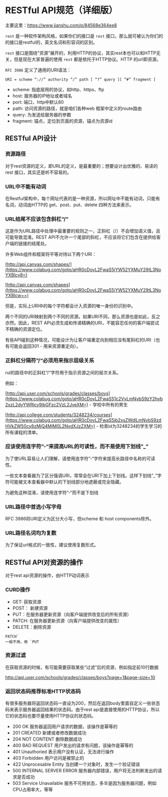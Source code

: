 # RESTful API规范（详细版）

主要这里：https://www.jianshu.com/p/84568e364ee8



`rest`
是一种软件架构风格，如果你们的接口是 `rest`
接口，那么就可被认为你们的的接口是restful的，英文名词和形容词的区别。

`rest`
接口是围绕“资源”展开的，利用HTTP的协议，其实rest本也可以和HTTP无关，但是现在大家普遍的使用 `rest`
都是依托于HTTP协议。HTTP 的url即资源。

`RFC 3986`
定义了通用的URI语法：

```
URI = scheme “://” authority “/” path [ “?” query ][ “#” fragment ]
```

- scheme: 指底层用的协议，如http、https、ftp
- host: 服务器的IP地址或者域名
- port: 端口，http中默认80
- path: 访问资源的路径，就是咱们各种web 框架中定义的route路由
- query: 为发送给服务器的参数
- fragment: 锚点，定位到页面的资源，锚点为资源id

## RESTful API设计

### 资源路径

对于rest资源的定义，即URL的定义，是最重要的；想要设计出优雅的、易读的rest 接口，其实还是听不容易的。

### URL中不能有动词

在Restful架构中，每个网址代表的是一种资源，所以网址中不能有动词，只能有名词，动词由HTTP的 get、post、put、delete 四种方法来表示。

### URL结尾不应该包含斜杠“/”

这是作为URL路径中处理中最重要的规则之一，正斜杠（/）不会增加语义值，且可能导致混淆。REST API不允许一个尾部的斜杠，不应该将它们包含在提供给客户端的链接的结尾处。

许多Web组件和框架将平等对待以下两个URI：

[http://api.canvas.com/shapes/](https://www.colabug.com/goto/aHR0cDovL2FwaS5jYW52YXMuY29tL3NoYXBlcy8=)

[http://api.canvas.com/shapes](https://www.colabug.com/goto/aHR0cDovL2FwaS5jYW52YXMuY29tL3NoYXBlcw==)

但是，实际上URI中的每个字符都会计入资源的唯一身份的识别中。

两个不同的URI映射到两个不同的资源。如果URI不同，那么资源也是如此，反之亦然。因此，REST API必须生成和传递精确的URI，不能容忍任何的客户端尝试不精确的资源定位。

有些API碰到这种情况，可能设计为让客户端重定向到相应没有尾斜杠的URI（也有可能会返回301 - 用来资源重定向）。

### 正斜杠分隔符”/“必须用来指示层级关系

rul的路径中的正斜杠“/“字符用于指示资源之间的层次关系。

例如：

[http://api.user.com/schools/grades/classes/boys](https://www.colabug.com/goto/aHR0cDovL2FwaS51c2VyLmNvbS9zY2hvb2xzL2dyYWRlcy9jbGFzc2VzL2JveXM=)
\- 学校中所有的男生

[http://api.college.com/students/3248234/courses](https://www.colabug.com/goto/aHR0cDovL2FwaS5jb2xsZWdlLmNvbS9zdHVkZW50cy8zMjQ4MjM0L2NvdXJzZXM=)
\- 检索id为3248234的学生学习的所有课程的清单。

### 应该使用连字符”-“来提高URL的可读性，而不是使用下划线”_”

为了使URL容易让人们理解，请使用连字符”-“字符来提高长路径中名称的可读性。

一些文本查看器为了区分强调URI，常常会在URI下加上下划线。这样下划线”_”字符可能被文本查看器中默认的下划线部分地遮蔽或完全隐藏。

为避免这种混淆，请使用连字符”-“而不是下划线

### URL路径中首选小写字母

RFC 3986将URI定义为区分大小写，但scheme 和 host components除外。

### URL路径名词均为复数

为了保证url格式的一致性，建议使用复数形式。

## RESTful API对资源的操作

对于rest api资源的操作，由HTTP动词表示

### CURD操作

- GET: 获取资源
- POST： 新建资源
- PUT：在服务器更新资源（向客户端提供改变后的所有资源）
- PATCH: 在服务器更新资源（向客户端提供改变的属性）
- DELETE：删除资源

```
PATCH`
一般不用，用 `PUT
```

### 资源过滤

在获取资源的时候，有可能需要获取某些“过滤”后的资源，例如指定前10行数据

http://api.user.com/schools/grades/classes/boys?page=1&page-size=10

### 返回状态码推荐标准HTTP状态码

有很多服务器将返回状态码一直设为200，然后在返回body里面自定义一些状态码来表示服务器返回结果的状态码。由于rest api是直接使用的HTTP协议，所以它的状态码也要尽量使用HTTP协议的状态码。

- 200 OK 服务器返回用户请求的数据，该操作是幂等的
- 201 CREATED 新建或者修改数据成功
- 204 NOT CONTENT 删除数据成功
- 400 BAD REQUEST 用户发出的请求有问题，该操作是幂等的
- 401 Unauthoried 表示用户没有认证，无法进行操作
- 403 Forbidden 用户访问是被禁止的
- 422 Unprocesable Entity 当创建一个对象时，发生一个验证错误
- 500 INTERNAL SERVER ERROR 服务器内部错误，用户将无法判断发出的请求是否成功
- 503 Service Unavailable 服务不可用状态，多半是因为服务器问题，例如CPU占用率大，等等